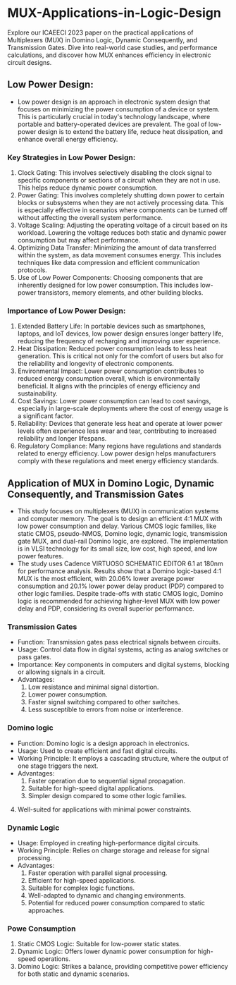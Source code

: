 # MUX-Applications-in-Logic-Design
Explore our ICAEECI 2023 paper on the practical applications of Multiplexers (MUX) in Domino Logic, Dynamic Consequently, and Transmission Gates. Dive into real-world case studies, and performance calculations, and discover how MUX enhances efficiency in electronic circuit designs.

## Low Power Design:

* Low power design is an approach in electronic system design that focuses on minimizing the power consumption of a device or system. This is particularly crucial in today's technology landscape, where portable and battery-operated devices are prevalent. The goal of low-power design is to extend the battery life, reduce heat dissipation, and enhance overall energy efficiency.

### Key Strategies in Low Power Design:

1. Clock Gating: This involves selectively disabling the clock signal to specific components or sections of a circuit when they are not in use. This helps reduce dynamic power consumption.
2. Power Gating: This involves completely shutting down power to certain blocks or subsystems when they are not actively processing data. This is especially effective in scenarios where components can be turned off without affecting the overall system performance.
3. Voltage Scaling: Adjusting the operating voltage of a circuit based on its workload. Lowering the voltage reduces both static and dynamic power consumption but may affect performance.
4. Optimizing Data Transfer: Minimizing the amount of data transferred within the system, as data movement consumes energy. This includes techniques like data compression and efficient communication protocols.
5. Use of Low Power Components: Choosing components that are inherently designed for low power consumption. This includes low-power transistors, memory elements, and other building blocks.

### Importance of Low Power Design:

1. Extended Battery Life: In portable devices such as smartphones, laptops, and IoT devices, low power design ensures longer battery life, reducing the frequency of recharging and improving user experience.
2. Heat Dissipation: Reduced power consumption leads to less heat generation. This is critical not only for the comfort of users but also for the reliability and longevity of electronic components.
3. Environmental Impact: Lower power consumption contributes to reduced energy consumption overall, which is environmentally beneficial. It aligns with the principles of energy efficiency and sustainability.
4. Cost Savings: Lower power consumption can lead to cost savings, especially in large-scale deployments where the cost of energy usage is a significant factor.
5. Reliability: Devices that generate less heat and operate at lower power levels often experience less wear and tear, contributing to increased reliability and longer lifespans.
6. Regulatory Compliance: Many regions have regulations and standards related to energy efficiency. Low power design helps manufacturers comply with these regulations and meet energy efficiency standards.

## Application of MUX in Domino Logic, Dynamic Consequently, and Transmission Gates

* This study focuses on multiplexers (MUX) in communication systems and computer memory. The goal is to design an efficient 4:1 MUX with low power consumption and delay. Various CMOS logic families, like static CMOS, pseudo-NMOS, Domino logic, dynamic logic, transmission gate MUX, and dual-rail Domino logic, are explored. The implementation is in VLSI technology for its small size, low cost, high speed, and low power features.
* The study uses Cadence VIRTUOSO SCHEMATIC EDITOR 6.1 at 180nm for performance analysis. Results show that a Domino logic-based 4:1 MUX is the most efficient, with 20.06% lower average power consumption and 20.1% lower power delay product (PDP) compared to other logic families. Despite trade-offs with static CMOS logic, Domino logic is recommended for achieving higher-level MUX with low power delay and PDP, considering its overall superior performance.

### Transmission Gates
* Function: Transmission gates pass electrical signals between circuits.
* Usage: Control data flow in digital systems, acting as analog switches or pass gates.
* Importance: Key components in computers and digital systems, blocking or allowing signals in a circuit.
* Advantages:
  1. Low resistance and minimal signal distortion.
  2. Lower power consumption.
  3. Faster signal switching compared to other switches.
  4. Less susceptible to errors from noise or interference.
  
### Domino logic
* Function: Domino logic is a design approach in electronics.
* Usage: Used to create efficient and fast digital circuits.
* Working Principle: It employs a cascading structure, where the output of one stage triggers the next.
* Advantages:
  1. Faster operation due to sequential signal propagation.
  2. Suitable for high-speed digital applications.
  3. Simpler design compared to some other logic families.
 4. Well-suited for applications with minimal power constraints.

### Dynamic Logic
* Usage: Employed in creating high-performance digital circuits.
* Working Principle: Relies on charge storage and release for signal processing.
* Advantages:
  1. Faster operation with parallel signal processing.
  2. Efficient for high-speed applications.
  3. Suitable for complex logic functions.
  4. Well-adapted to dynamic and changing environments.
  5. Potential for reduced power consumption compared to static approaches.

### Powe Consumption
1. Static CMOS Logic: Suitable for low-power static states.
2. Dynamic Logic: Offers lower dynamic power consumption for high-speed operations.
3. Domino Logic: Strikes a balance, providing competitive power efficiency for both static and dynamic scenarios.
